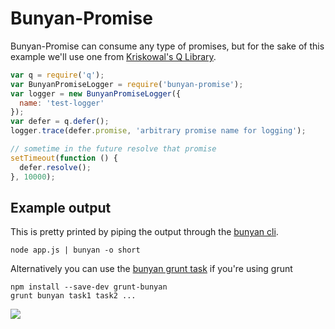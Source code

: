 # Bunyan-Promise

Bunyan-Promise can consume any type of promises, but for the sake of this example we'll use one from [Kriskowal's Q Library](https://github.com/kriskowal/q).

```js
var q = require('q');
var BunyanPromiseLogger = require('bunyan-promise');
var logger = new BunyanPromiseLogger({
  name: 'test-logger'
});
var defer = q.defer();
logger.trace(defer.promise, 'arbitrary promise name for logging');

// sometime in the future resolve that promise
setTimeout(function () {
  defer.resolve();
}, 10000);
```

## Example output

This is pretty printed by piping the output through the [bunyan cli](https://github.com/trentm/node-bunyan#cli-usage).
```bs
node app.js | bunyan -o short
```
Alternatively you can use the [bunyan grunt task](https://npmjs.org/package/grunt-bunyan) if you're using grunt
```bs
npm install --save-dev grunt-bunyan
grunt bunyan task1 task2 ...
```

![](http://s11.postimg.org/n9mk3vofn/bunyan.png)
